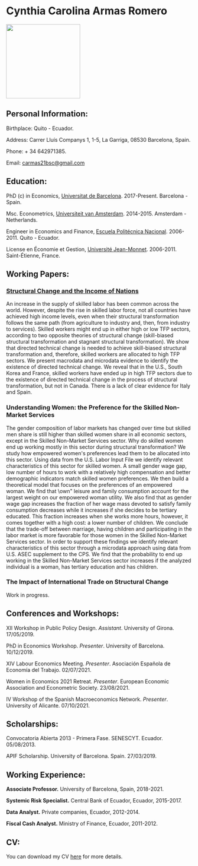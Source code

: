 # Cynthia Carolina Armas Romero

<img src="https://user-images.githubusercontent.com/69975099/137477687-5eb1f24a-8da1-405a-a9d9-039320578913.JPG" width="200" height="200">

## Personal Information:

Birthplace: Quito - Ecuador.

Address: Carrer Lluís Companys 1, 1-5, La Garriga, 08530 Barcelona, Spain.

Phone: + 34 642971385.

Email: carmas21bsc@gmail.com

## Education:

PhD (c) in Economics, [Universitat de Barcelona](https://www.ub.edu/school-economics/). 2017-Present. Barcelona - Spain.

Msc. Econometrics, [Universiteit van Amsterdam](https://ase.uva.nl/content/masters/econometrics/econometrics.html?cb#Econometrics). 2014-2015. Amsterdam - Netherlands.

Engineer in Economics and Finance, [Escuela Politécnica Nacional](https://www.epn.edu.ec/carrera-de-ingenieria-en-ciencias-economicas-y-financieras/). 2006-2011. Quito - Ecuador.

License en Économie et Gestion, [Université Jean-Monnet](https://se2.univ-st-etienne.fr/fr/etudier-a-se2/la-licence-d-economie.html). 2006-2011. Saint-Étienne, France.

## Working Papers:

### [Structural Change and the Income of Nations](https://papers.ssrn.com/sol3/papers.cfm?abstract_id=3855308)

An increase in the supply of skilled labor has been common across the world. However, despite the rise in skilled labor force, not all countries have achieved high income levels, even when their structural transformation follows the same path (from agriculture to industry and, then, from industry to services). Skilled workers might end up in either high or low TFP sectors, according to two opposite theories of structural change (skill-biased structural transformation and stagnant structural transformation). We show that directed technical change is needed to achieve skill-biased structural transformation and, therefore, skilled workers are allocated to high TFP sectors. We present macrodata and microdata evidence to identify the existence of directed technical change. We reveal that in the U.S., South Korea and France, skilled workers have ended up in high TFP sectors due to the existence of directed technical change in the process of structural transformation, but not in Canada. There is a lack of clear evidence for Italy and Spain.

### Understanding Women: the Preference for the Skilled Non-Market Services

The gender composition of labor markets has changed over time but skilled men share is still higher than skilled women share in all economic sectors, except in the Skilled Non-Market Services sector. Why do skilled women end up working mostly in this sector during structural transformation? We study how empowered women's preferences lead them to be allocated into this sector. Using data from the U.S. Labor Input File we identify relevant characteristics of this sector for skilled women. A small gender wage gap, low number of hours to work with a relatively high compensation and better demographic indicators match skilled women preferences. We then build a theoretical model that focuses on the preferences of an empowered woman. We find that \own" leisure and family consumption account for the largest weight on our empowered woman utility. We also find that as gender wage gap increases the fraction of her wage mass devoted to satisfy family consumption decreases while it increases if she decides to be tertiary educated. This fraction increases when she works more hours, however, it comes together with a high cost: a lower number of children. We conclude that the trade-off between marriage, having children and participating in the labor market is more favorable for those women in the Skilled Non-Market Services sector. In order to support these findings we identify relevant characteristics of this sector through a microdata approach using data from U.S. ASEC supplement to the CPS. We find that the probability to end up working in the Skilled Non-Market Services sector increases if the analyzed individual is a woman, has tertiary education and has children.

### The Impact of International Trade on Structural Change

Work in progress.


## Conferences and Workshops:

XII Workshop in Public Policy Design. _Assistant_. University of Girona. 17/05/2019.

PhD in Economics Workshop. _Presenter_. University of Barcelona. 10/12/2019.

XIV Labour Economics Meeting. _Presenter_. Asociación Española de Economía del Trabajo. 02/07/2021.

Women in Economics 2021 Retreat. _Presenter_. European Economic Association and Econometric Society. 23/08/2021.

IV Workshop of the Spanish Macroeconomics Network. _Presenter_. University of Alicante. 07/10/2021.


## Scholarships:

Convocatoria Abierta 2013 - Primera Fase. SENESCYT. Ecuador. 05/08/2013.

APIF Scholarship. University of Barcelona. Spain. 27/03/2019.


## Working Experience:

**Associate Professor.** University of Barcelona, Spain, 2018-2021.

**Systemic Risk Specialist.** Central Bank of Ecuador, Ecuador, 2015-2017.

**Data Analyst.** Private companies, Ecuador, 2012-2014.

**Fiscal Cash Analyst.** Ministry of Finance, Ecuador, 2011-2012.


## CV:

You can download my CV [here](https://drive.google.com/file/d/1cgT4aqNFHAHBXdIio_CrI82nTNCutQ6O/view) for more details.
